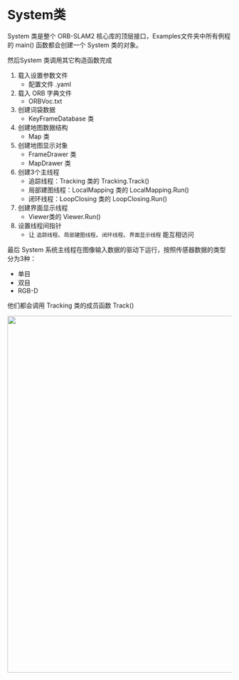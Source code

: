 &emsp;
# System类
System 类是整个 ORB-SLAM2 核心库的顶层接口，Examples文件夹中所有例程的 main() 函数都会创建一个 System 类的对象。

然后System 类调用其它构造函数完成
1. 载入设置参数文件
    - 配置文件 .yaml
2. 载入 ORB 字典文件
    - ORBVoc.txt
3. 创建词袋数据
    - KeyFrameDatabase 类
4. 创建地图数据结构  
    - Map 类
5. 创建地图显示对象
    - FrameDrawer 类
    - MapDrawer 类
6. 创建3个主线程
    - 追踪线程：Tracking 类的 Tracking.Track()
    - 局部建图线程：LocalMapping 类的 LocalMapping.Run()
    - 闭环线程：LoopClosing 类的 LoopClosing.Run()
7. 创建界面显示线程
    - Viewer类的 Viewer.Run()
8. 设置线程间指针
    - 让 `追踪线程`、`局部建图线程`、`闭环线程`、`界面显示线程` 能互相访问

最后 System 系统主线程在图像输入数据的驱动下运行，按照传感器数据的类型分为3种：
- 单目
- 双目
- RGB-D

他们都会调用 Tracking 类的成员函数 Track()

<div align="center">
    <image src="./imgs/1-1.png" width = 800>
    <h4></h>
</div>
